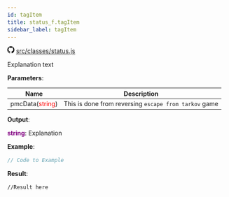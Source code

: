 ```yaml
---
id: tagItem
title: status_f.tagItem
sidebar_label: tagItem
---
```

![](/img/github.png) [src/classes/status.js](https://github.com/TrustedSourceLeaks/LeakedServer/blob/master/src/classes/status.js#L25)

Explanation text

**Parameters**:

Name  |   Description 
----------- |   -----------
pmcData(<font color="red">string</font>)  |   This is done from reversing `escape from tarkov` game


**Output**:

**<font color="purple">string</font>**: Explanation


**Example**:
```js
// Code to Example
```

**Result**:
```
//Result here
```